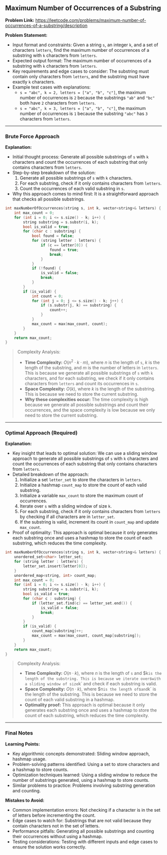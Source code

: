 ## Maximum Number of Occurrences of a Substring

**Problem Link:** https://leetcode.com/problems/maximum-number-of-occurrences-of-a-substring/description

**Problem Statement:**
- Input format and constraints: Given a string `s`, an integer `k`, and a set of characters `letters`, find the maximum number of occurrences of a substring with `k` characters from `letters`.
- Expected output format: The maximum number of occurrences of a substring with `k` characters from `letters`.
- Key requirements and edge cases to consider: The substring must contain only characters from `letters`, and the substring must have exactly `k` characters.
- Example test cases with explanations: 
    - `s = "abc", k = 2, letters = ["a", "b", "c"]`, the maximum number of occurrences is `2` because the substrings `"ab"` and `"bc"` both have `2` characters from `letters`.
    - `s = "abc", k = 3, letters = ["a", "b", "c"]`, the maximum number of occurrences is `1` because the substring `"abc"` has `3` characters from `letters`.

---

### Brute Force Approach

**Explanation:**
- Initial thought process: Generate all possible substrings of `s` with `k` characters and count the occurrences of each substring that only contains characters from `letters`.
- Step-by-step breakdown of the solution: 
    1. Generate all possible substrings of `s` with `k` characters.
    2. For each substring, check if it only contains characters from `letters`.
    3. Count the occurrences of each valid substring in `s`.
- Why this approach comes to mind first: It is a straightforward approach that checks all possible substrings.

```cpp
int maxNumberOfOccurrences(string s, int k, vector<string>& letters) {
    int max_count = 0;
    for (int i = 0; i <= s.size() - k; i++) {
        string substring = s.substr(i, k);
        bool is_valid = true;
        for (char c : substring) {
            bool found = false;
            for (string letter : letters) {
                if (c == letter[0]) {
                    found = true;
                    break;
                }
            }
            if (!found) {
                is_valid = false;
                break;
            }
        }
        if (is_valid) {
            int count = 0;
            for (int j = 0; j <= s.size() - k; j++) {
                if (s.substr(j, k) == substring) {
                    count++;
                }
            }
            max_count = max(max_count, count);
        }
    }
    return max_count;
}
```

> Complexity Analysis:
> - **Time Complexity:** $O(n^2 \cdot k \cdot m)$, where $n$ is the length of `s`, $k$ is the length of the substring, and $m$ is the number of letters in `letters`. This is because we generate all possible substrings of `s` with `k` characters, and for each substring, we check if it only contains characters from `letters` and count its occurrences in `s`.
> - **Space Complexity:** $O(k)$, where $k$ is the length of the substring. This is because we need to store the current substring.
> - **Why these complexities occur:** The time complexity is high because we generate all possible substrings and count their occurrences, and the space complexity is low because we only need to store the current substring.

---

### Optimal Approach (Required)

**Explanation:**
- Key insight that leads to optimal solution: We can use a sliding window approach to generate all possible substrings of `s` with `k` characters and count the occurrences of each substring that only contains characters from `letters`.
- Detailed breakdown of the approach: 
    1. Initialize a set `letter_set` to store the characters in `letters`.
    2. Initialize a hashmap `count_map` to store the count of each valid substring.
    3. Initialize a variable `max_count` to store the maximum count of occurrences.
    4. Iterate over `s` with a sliding window of size `k`.
    5. For each substring, check if it only contains characters from `letters` by checking if all characters are in `letter_set`.
    6. If the substring is valid, increment its count in `count_map` and update `max_count`.
- Proof of optimality: This approach is optimal because it only generates each substring once and uses a hashmap to store the count of each substring, which reduces the time complexity.

```cpp
int maxNumberOfOccurrences(string s, int k, vector<string>& letters) {
    unordered_set<char> letter_set;
    for (string letter : letters) {
        letter_set.insert(letter[0]);
    }
    unordered_map<string, int> count_map;
    int max_count = 0;
    for (int i = 0; i <= s.size() - k; i++) {
        string substring = s.substr(i, k);
        bool is_valid = true;
        for (char c : substring) {
            if (letter_set.find(c) == letter_set.end()) {
                is_valid = false;
                break;
            }
        }
        if (is_valid) {
            count_map[substring]++;
            max_count = max(max_count, count_map[substring]);
        }
    }
    return max_count;
}
```

> Complexity Analysis:
> - **Time Complexity:** $O(n \cdot k)$, where $n$ is the length of `s` and $k` is the length of the substring. This is because we iterate over `s` with a sliding window of size `k` and check if each substring is valid.
> - **Space Complexity:** $O(n \cdot k)$, where $n` is the length of `s` and `k` is the length of the substring. This is because we need to store the count of each valid substring in a hashmap.
> - **Optimality proof:** This approach is optimal because it only generates each substring once and uses a hashmap to store the count of each substring, which reduces the time complexity.

---

### Final Notes

**Learning Points:**
- Key algorithmic concepts demonstrated: Sliding window approach, hashmap usage.
- Problem-solving patterns identified: Using a set to store characters and a hashmap to store counts.
- Optimization techniques learned: Using a sliding window to reduce the number of substrings generated, using a hashmap to store counts.
- Similar problems to practice: Problems involving substring generation and counting.

**Mistakes to Avoid:**
- Common implementation errors: Not checking if a character is in the set of letters before incrementing the count.
- Edge cases to watch for: Substrings that are not valid because they contain characters not in the set of letters.
- Performance pitfalls: Generating all possible substrings and counting their occurrences without using a hashmap.
- Testing considerations: Testing with different inputs and edge cases to ensure the solution works correctly.